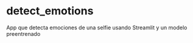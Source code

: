 # detect_emotions
App que detecta emociones de una selfie usando Streamlit y un modelo preentrenado
